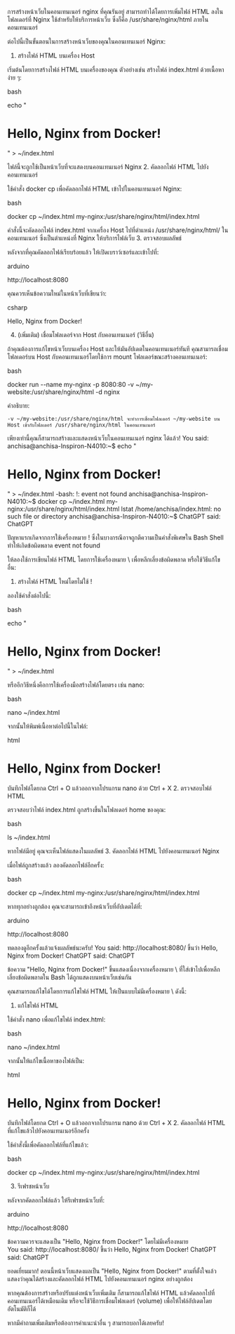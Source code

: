 การสร้างหน้าเว็บในคอนเทนเนอร์ nginx ที่คุณรันอยู่ สามารถทำได้โดยการเพิ่มไฟล์ HTML ลงในโฟลเดอร์ที่ Nginx ใช้สำหรับให้บริการหน้าเว็บ ซึ่งก็คือ /usr/share/nginx/html ภายในคอนเทนเนอร์

ต่อไปนี้เป็นขั้นตอนในการสร้างหน้าเว็บของคุณในคอนเทนเนอร์ Nginx:
1. สร้างไฟล์ HTML บนเครื่อง Host

เริ่มต้นโดยการสร้างไฟล์ HTML บนเครื่องของคุณ ตัวอย่างเช่น สร้างไฟล์ index.html ด้วยเนื้อหาง่าย ๆ:

bash

echo "<h1>Hello, Nginx from Docker!</h1>" > ~/index.html

ไฟล์นี้จะถูกใช้เป็นหน้าเว็บที่จะแสดงบนคอนเทนเนอร์ Nginx
2. คัดลอกไฟล์ HTML ไปยังคอนเทนเนอร์

ใช้คำสั่ง docker cp เพื่อคัดลอกไฟล์ HTML เข้าไปในคอนเทนเนอร์ Nginx:

bash

docker cp ~/index.html my-nginx:/usr/share/nginx/html/index.html

คำสั่งนี้จะคัดลอกไฟล์ index.html จากเครื่อง Host ไปที่ตำแหน่ง /usr/share/nginx/html/ ในคอนเทนเนอร์ ซึ่งเป็นตำแหน่งที่ Nginx ให้บริการไฟล์เว็บ
3. ตรวจสอบผลลัพธ์

หลังจากที่คุณคัดลอกไฟล์เรียบร้อยแล้ว ให้เปิดเบราว์เซอร์และเข้าไปที่:

arduino

http://localhost:8080

คุณควรเห็นข้อความใหม่ในหน้าเว็บที่เขียนว่า:

csharp

Hello, Nginx from Docker!

4. (เพิ่มเติม) เชื่อมโฟลเดอร์จาก Host กับคอนเทนเนอร์ (วิธีอื่น)

ถ้าคุณต้องการแก้ไขหน้าเว็บบนเครื่อง Host และให้มันอัปเดตในคอนเทนเนอร์ทันที คุณสามารถเชื่อมโฟลเดอร์บน Host กับคอนเทนเนอร์โดยใช้การ mount โฟลเดอร์ขณะสร้างคอนเทนเนอร์:

bash

docker run --name my-nginx -p 8080:80 -v ~/my-website:/usr/share/nginx/html -d nginx

คำอธิบาย:

    -v ~/my-website:/usr/share/nginx/html จะทำการเชื่อมโฟลเดอร์ ~/my-website บน Host เข้ากับโฟลเดอร์ /usr/share/nginx/html ในคอนเทนเนอร์

เพียงเท่านี้คุณก็สามารถสร้างและแสดงหน้าเว็บในคอนเทนเนอร์ nginx ได้แล้ว!
You said:
anchisa@anchisa-Inspiron-N4010:~$ echo "<h1>Hello, Nginx from Docker!</h1>" > ~/index.html
-bash: !: event not found
anchisa@anchisa-Inspiron-N4010:~$ docker cp ~/index.html my-nginx:/usr/share/nginx/html/index.html
lstat /home/anchisa/index.html: no such file or directory
anchisa@anchisa-Inspiron-N4010:~$ 
ChatGPT said:
ChatGPT

ปัญหาแรกเกิดจากการใช้เครื่องหมาย ! ซึ่งในบางกรณีอาจถูกตีความเป็นคำสั่งพิเศษใน Bash Shell ทำให้เกิดข้อผิดพลาด event not found

ให้ลองใช้การเขียนไฟล์ HTML โดยการใช้เครื่องหมาย \ เพื่อหลีกเลี่ยงข้อผิดพลาด หรือใช้วิธีแก้ไขอื่น:
1. สร้างไฟล์ HTML ใหม่โดยไม่ใช้ !

ลองใช้คำสั่งต่อไปนี้:

bash

echo "<h1>Hello, Nginx from Docker\!</h1>" > ~/index.html

หรืออีกวิธีหนึ่งคือการใช้เครื่องมือสร้างไฟล์โดยตรง เช่น nano:

bash

nano ~/index.html

จากนั้นให้พิมพ์เนื้อหาต่อไปนี้ในไฟล์:

html

<h1>Hello, Nginx from Docker!</h1>

บันทึกไฟล์โดยกด Ctrl + O แล้วออกจากโปรแกรม nano ด้วย Ctrl + X
2. ตรวจสอบไฟล์ HTML

ตรวจสอบว่าไฟล์ index.html ถูกสร้างขึ้นในโฟลเดอร์ home ของคุณ:

bash

ls ~/index.html

หากไฟล์มีอยู่ คุณจะเห็นไฟล์แสดงในผลลัพธ์
3. คัดลอกไฟล์ HTML ไปยังคอนเทนเนอร์ Nginx

เมื่อไฟล์ถูกสร้างแล้ว ลองคัดลอกไฟล์อีกครั้ง:

bash

docker cp ~/index.html my-nginx:/usr/share/nginx/html/index.html

หากทุกอย่างถูกต้อง คุณจะสามารถเข้าถึงหน้าเว็บที่อัปเดตได้ที่:

arduino

http://localhost:8080

ทดลองดูอีกครั้งแล้วแจ้งผลลัพธ์นะครับ!
You said:
http://localhost:8080/ ขึ้นว่า Hello, Nginx from Docker\!
ChatGPT said:
ChatGPT

ข้อความ "Hello, Nginx from Docker!" ขึ้นแสดงเนื่องจากเครื่องหมาย \ ที่ใส่เข้าไปเพื่อหลีกเลี่ยงข้อผิดพลาดใน Bash ได้ถูกแสดงบนหน้าเว็บเช่นกัน

คุณสามารถแก้ไขได้โดยการแก้ไขไฟล์ HTML ให้เป็นแบบไม่มีเครื่องหมาย \ ดังนี้:
1. แก้ไขไฟล์ HTML

ใช้คำสั่ง nano เพื่อแก้ไขไฟล์ index.html:

bash

nano ~/index.html

จากนั้นให้แก้ไขเนื้อหาของไฟล์เป็น:

html

<h1>Hello, Nginx from Docker!</h1>

บันทึกไฟล์โดยกด Ctrl + O แล้วออกจากโปรแกรม nano ด้วย Ctrl + X
2. คัดลอกไฟล์ HTML ที่แก้ไขแล้วไปยังคอนเทนเนอร์อีกครั้ง

ใช้คำสั่งนี้เพื่อคัดลอกไฟล์ที่แก้ไขแล้ว:

bash

docker cp ~/index.html my-nginx:/usr/share/nginx/html/index.html

3. รีเฟรชหน้าเว็บ

หลังจากคัดลอกไฟล์แล้ว ให้รีเฟรชหน้าเว็บที่:

arduino

http://localhost:8080

ข้อความควรจะแสดงเป็น "Hello, Nginx from Docker!" โดยไม่มีเครื่องหมาย \
You said:
http://localhost:8080/  ขึ้นว่า Hello, Nginx from Docker!
ChatGPT said:
ChatGPT

ยอดเยี่ยมมาก! ตอนนี้หน้าเว็บแสดงผลเป็น "Hello, Nginx from Docker!" ตามที่ตั้งใจแล้ว แสดงว่าคุณได้สร้างและคัดลอกไฟล์ HTML ไปยังคอนเทนเนอร์ nginx อย่างถูกต้อง

หากคุณต้องการสร้างหรือปรับแต่งหน้าเว็บเพิ่มเติม ก็สามารถแก้ไขไฟล์ HTML แล้วคัดลอกไปที่คอนเทนเนอร์ได้เหมือนเดิม หรือจะใช้วิธีการเชื่อมโฟลเดอร์ (volume) เพื่อให้ไฟล์อัปเดตโดยอัตโนมัติก็ได้

หากมีคำถามเพิ่มเติมหรือต้องการคำแนะนำอื่น ๆ สามารถบอกได้เลยครับ!


